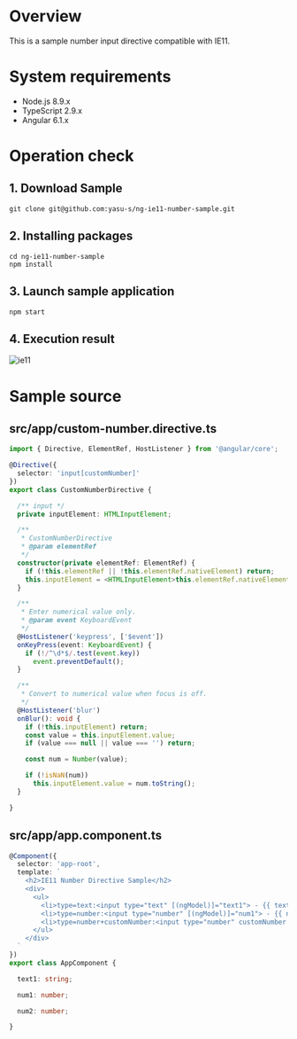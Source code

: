# Overview  

This is a sample number input directive compatible with IE11.

# System requirements

* Node.js 8.9.x
* TypeScript 2.9.x
* Angular 6.1.x

# Operation check  

## 1. Download Sample

```
git clone git@github.com:yasu-s/ng-ie11-number-sample.git
```

## 2. Installing packages  

```
cd ng-ie11-number-sample
npm install
```

## 3. Launch sample application  

```
npm start
```

## 4. Execution result  

![ie11](https://user-images.githubusercontent.com/2668146/45686245-e19d6300-bb86-11e8-8248-76656edac24f.gif)

# Sample source

## src/app/custom-number.directive.ts

```typescript
import { Directive, ElementRef, HostListener } from '@angular/core';

@Directive({
  selector: 'input[customNumber]'
})
export class CustomNumberDirective {

  /** input */
  private inputElement: HTMLInputElement;

  /**
   * CustomNumberDirective 
   * @param elementRef
   */
  constructor(private elementRef: ElementRef) {
    if (!this.elementRef || !this.elementRef.nativeElement) return;
    this.inputElement = <HTMLInputElement>this.elementRef.nativeElement;
  }

  /**
   * Enter numerical value only.
   * @param event KeyboardEvent
   */
  @HostListener('keypress', ['$event'])
  onKeyPress(event: KeyboardEvent) {
    if (!/^\d*$/.test(event.key))
      event.preventDefault();
  }

  /**
   * Convert to numerical value when focus is off.
   */
  @HostListener('blur')
  onBlur(): void {
    if (!this.inputElement) return;
    const value = this.inputElement.value;
    if (value === null || value === '') return;

    const num = Number(value);

    if (!isNaN(num))
      this.inputElement.value = num.toString();
  }

}
```

## src/app/app.component.ts

```typescript
@Component({
  selector: 'app-root',
  template: `
    <h2>IE11 Number Directive Sample</h2>
    <div>
      <ul>
        <li>type=text:<input type="text" [(ngModel)]="text1"> - {{ text1 }}</li>
        <li>type=number:<input type="number" [(ngModel)]="num1"> - {{ num1 }}</li>
        <li>type=number+customNumber:<input type="number" customNumber [(ngModel)]="num2"> - {{ num2 }}</li>
      </ul>
    </div>
  `
})
export class AppComponent {

  text1: string;

  num1: number;

  num2: number;

}
```
